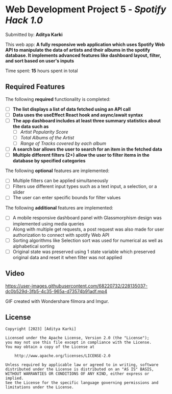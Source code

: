 # Web Development Project 5 - *Spotify Hack 1.0*

Submitted by: **Aditya Karki**

This web app: **A fully responsive web application which uses Spotify Web API to manipulate the data of artists and their albums in the spotify database. It implements advanced features like dashboard layout, filter, and sort based on user's inputs**

Time spent: **15** hours spent in total

## Required Features

The following **required** functionality is completed:

- [ ] **The list displays a list of data fetched using an API call**
- [ ] **Data uses the useEffect React hook and async/await syntax**
- [ ] **The app dashboard includes at least three summary statistics about the data such as**
  - [ ] *Artist Popularity Score*
  - [ ] *Total Albums of the Artist*
  - [ ] *Range of Tracks covered by each album*
- [ ] **A search bar allows the user to search for an item in the fetched data**
- [ ] **Multiple different filters (2+) allow the user to filter items in the database by specified categories**

The following **optional** features are implemented:

- [ ] Multiple filters can be applied simultaneously
- [ ] Filters use different input types such as a text input, a selection, or a slider
- [ ] The user can enter specific bounds for filter values

The following **additional** features are implemented:

* [ ] A mobile responsive dashboard panel with Glassmorphism design was implemented using media queries
* [ ] Along with multiple get requests, a post request was also made for user authorization to connect with spotify Web API
* [ ] Sorting algorithms like Selection sort was used for numerical as well as alphabetical sorting
* [ ] Original state was preserved using 1 state variable which preserved original data and reset it when filter was not applied

## Video 

https://user-images.githubusercontent.com/68220732/228135037-dc0b529d-3fb5-4c35-965a-d73574b91adf.mp4


<!-- Replace this with whatever GIF tool you used! -->
GIF created with Wondershare filmora and Imgur.

## License

    Copyright [2023] [Aditya Karki]

    Licensed under the Apache License, Version 2.0 (the "License");
    you may not use this file except in compliance with the License.
    You may obtain a copy of the License at

        http://www.apache.org/licenses/LICENSE-2.0

    Unless required by applicable law or agreed to in writing, software
    distributed under the License is distributed on an "AS IS" BASIS,
    WITHOUT WARRANTIES OR CONDITIONS OF ANY KIND, either express or implied.
    See the License for the specific language governing permissions and
    limitations under the License.
